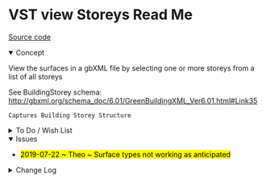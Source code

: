 # VST view Storeys Read Me

[Source code]( https://github.com/ladybug-tools/spider-gbxml-tools/blob/master/spider-gbxml-viewer/v-0-17-01/js-view-gbxml/vst-view-storeys.js )

<details open >

<summary>Concept</summary>

View the surfaces in a gbXML file by selecting one or more storeys from a list of all storeys

See BuildingStorey schema: http://gbxml.org/schema_doc/6.01/GreenBuildingXML_Ver6.01.html#Link35

	Captures Building Storey Structure

</details>

<details>

<summary>To Do / Wish List</summary>


</details>

<details open>

<summary>Issues</summary>

* <mark>2019-07-22 ~ Theo ~ Surface types not working as anticipated</mark>

</details>

<details>

<summary>Change Log</summary>

### 2019-07-22 ~ Theo

VST 0.17.00-1vst

* R - VST.js: Cleanup

### 2019-07-19 ~ Theo

VST 0.17.00-0vst

* R - VST.js: First commit


### 2019-06-28 ~ Theo

VBS 0.16-01-2vbs

* F - VBS.js: Add select attribute to display
* C - VBS.js: Add "Name" as default attribute
* C - VBS.js: Add script parameters
* C - VBS.js: Add help button
* F - First commit of read me

</details>
